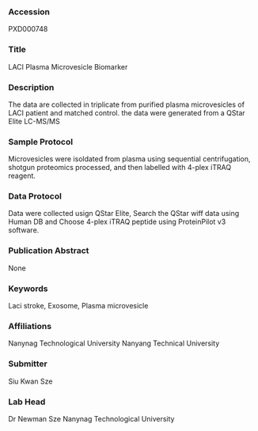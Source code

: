 ### Accession
PXD000748

### Title
LACI Plasma Microvesicle Biomarker

### Description
The data are collected in triplicate from purified plasma microvesicles of LACI patient and matched control. the data were generated from a QStar Elite LC-MS/MS

### Sample Protocol
Microvesicles were isoldated from plasma using sequential centrifugation,  shotgun proteomics processed, and then labelled with 4-plex iTRAQ reagent.

### Data Protocol
Data were collected usign QStar Elite, Search the QStar wiff data using Human DB and Choose 4-plex iTRAQ peptide using ProteinPilot v3 software.

### Publication Abstract
None

### Keywords
Laci stroke, Exosome, Plasma microvesicle

### Affiliations
Nanynag Technological University
Nanyang Technical University

### Submitter
Siu Kwan Sze

### Lab Head
Dr Newman Sze
Nanynag Technological University


